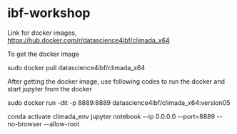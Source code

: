 # ibf-workshop



Link for docker images, https://hub.docker.com/r/datascience4ibf/climada_x64


To get the docker image

sudo docker pull datascience4ibf/climada_x64



After getting the docker image, use following codes to run the docker and start jupyter from the docker

sudo docker run -dit -p 8889:8889 datascience4ibf/climada_x64:version05

conda activate climada_env
jupyter notebook --ip 0.0.0.0 --port=8889 --no-browser --allow-root



